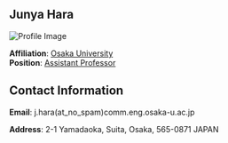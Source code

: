 ## Junya Hara

![Profile Image](/images/hara_biophoto_2024_1.jpg)

**Affiliation**: [Osaka University](https://www.osaka-u.ac.jp/ja)  
**Position**: [Assistant Professor](https://www.cfi.eng.osaka-u.ac.jp/member/)


## Contact Information

**Email**: j.hara(at_no_spam)comm.eng.osaka-u.ac.jp

**Address**: 2-1 Yamadaoka, Suita, Osaka, 565-0871 JAPAN
